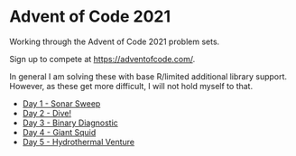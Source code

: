 # Advent of Code 2021

Working through the Advent of Code 2021 problem sets.

Sign up to compete at https://adventofcode.com/.

In general I am solving these with base R/limited additional library support. 
However, as these get more difficult, I will not hold myself to that. 

- [Day 1 - Sonar Sweep](solutions/Day-01.Rmd)
- [Day 2 - Dive!](solutions/Day-02.Rmd)
- [Day 3 - Binary Diagnostic](solutions/Day-03.Rmd)
- [Day 4 - Giant Squid](solutions/Day-04.Rmd)
- [Day 5 - Hydrothermal Venture](solutions/Day-05.Rmd)

